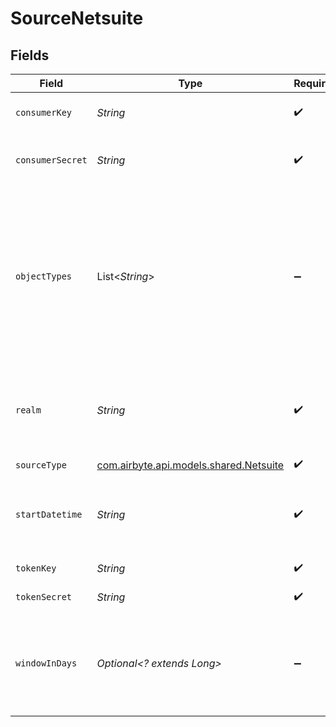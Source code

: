 # SourceNetsuite


## Fields

| Field                                                                                                                                                                                  | Type                                                                                                                                                                                   | Required                                                                                                                                                                               | Description                                                                                                                                                                            | Example                                                                                                                                                                                |
| -------------------------------------------------------------------------------------------------------------------------------------------------------------------------------------- | -------------------------------------------------------------------------------------------------------------------------------------------------------------------------------------- | -------------------------------------------------------------------------------------------------------------------------------------------------------------------------------------- | -------------------------------------------------------------------------------------------------------------------------------------------------------------------------------------- | -------------------------------------------------------------------------------------------------------------------------------------------------------------------------------------- |
| `consumerKey`                                                                                                                                                                          | *String*                                                                                                                                                                               | :heavy_check_mark:                                                                                                                                                                     | Consumer key associated with your integration                                                                                                                                          |                                                                                                                                                                                        |
| `consumerSecret`                                                                                                                                                                       | *String*                                                                                                                                                                               | :heavy_check_mark:                                                                                                                                                                     | Consumer secret associated with your integration                                                                                                                                       |                                                                                                                                                                                        |
| `objectTypes`                                                                                                                                                                          | List<*String*>                                                                                                                                                                         | :heavy_minus_sign:                                                                                                                                                                     | The API names of the Netsuite objects you want to sync. Setting this speeds up the connection setup process by limiting the number of schemas that need to be retrieved from Netsuite. | customer                                                                                                                                                                               |
| `realm`                                                                                                                                                                                | *String*                                                                                                                                                                               | :heavy_check_mark:                                                                                                                                                                     | Netsuite realm e.g. 2344535, as for `production` or 2344535_SB1, as for the `sandbox`                                                                                                  |                                                                                                                                                                                        |
| `sourceType`                                                                                                                                                                           | [com.airbyte.api.models.shared.Netsuite](../../models/shared/Netsuite.md)                                                                                                              | :heavy_check_mark:                                                                                                                                                                     | N/A                                                                                                                                                                                    |                                                                                                                                                                                        |
| `startDatetime`                                                                                                                                                                        | *String*                                                                                                                                                                               | :heavy_check_mark:                                                                                                                                                                     | Starting point for your data replication, in format of "YYYY-MM-DDTHH:mm:ssZ"                                                                                                          | 2017-01-25T00:00:00Z                                                                                                                                                                   |
| `tokenKey`                                                                                                                                                                             | *String*                                                                                                                                                                               | :heavy_check_mark:                                                                                                                                                                     | Access token key                                                                                                                                                                       |                                                                                                                                                                                        |
| `tokenSecret`                                                                                                                                                                          | *String*                                                                                                                                                                               | :heavy_check_mark:                                                                                                                                                                     | Access token secret                                                                                                                                                                    |                                                                                                                                                                                        |
| `windowInDays`                                                                                                                                                                         | *Optional<? extends Long>*                                                                                                                                                             | :heavy_minus_sign:                                                                                                                                                                     | The amount of days used to query the data with date chunks. Set smaller value, if you have lots of data.                                                                               |                                                                                                                                                                                        |